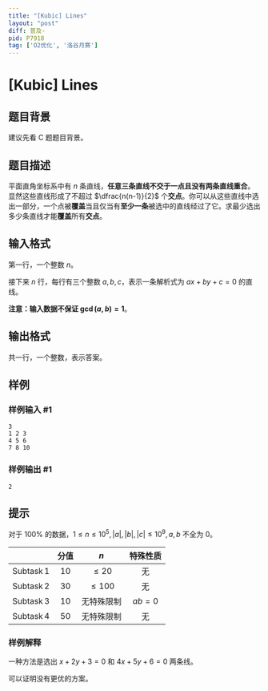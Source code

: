 ```yaml
---
title: "[Kubic] Lines"
layout: "post"
diff: 普及-
pid: P7918
tag: ['O2优化', '洛谷月赛']
---
```

# [Kubic] Lines
## 题目背景

建议先看 C 题题目背景。
## 题目描述

平面直角坐标系中有 $n$ 条直线，**任意三条直线不交于一点且没有两条直线重合**。显然这些直线形成了不超过 $\dfrac{n(n-1)}{2}$ 个**交点**。你可以从这些直线中选出一部分，一个点被**覆盖**当且仅当有**至少一条**被选中的直线经过了它。求最少选出多少条直线才能**覆盖**所有**交点**。
## 输入格式

第一行，一个整数 $n$。

接下来 $n$ 行，每行有三个整数 $a,b,c$，表示一条解析式为 $ax+by+c=0$ 的直线。

**注意：输入数据不保证 $\gcd(a,b)=1$**。
## 输出格式

共一行，一个整数，表示答案。
## 样例

### 样例输入 #1
```
3
1 2 3
4 5 6
7 8 10
```
### 样例输出 #1
```
2

```
## 提示

对于 $100\%$ 的数据，$1\le n\le 10^5,|a|,|b|,|c|\le 10^9,a,b$ 不全为 $0$。

||分值|$n$|特殊性质|
|:-:|:-:|:-:|:-:|
|$\operatorname{Subtask}1$|$10$|$\le 20$|无|
|$\operatorname{Subtask}2$|$30$|$\le 100$|无|
|$\operatorname{Subtask}3$|$10$|无特殊限制|$ab=0$|
|$\operatorname{Subtask}4$|$50$|无特殊限制|无|

### 样例解释

一种方法是选出 $x+2y+3=0$ 和 $4x+5y+6=0$ 两条线。

可以证明没有更优的方案。
